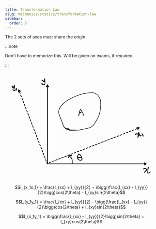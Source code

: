 ```yaml
---
title: Transformation Law
slug: mechanics/statics/transformation-law
sidebar:
  order: 5
---
```


The 2 sets of axes must share the origin.

:::note

Don't have to memorize this. Will be given on exams, if required.

:::

<svg xmlns="http://www.w3.org/2000/svg" class="block-image" direction="ltr" width="673.7082784166722" height="477.5157574960766" viewBox="633.4264032055836 235.16849016545507 673.7082784166722 477.5157574960766" stroke-linecap="round" stroke-linejoin="round">
<defs /> <g transform="matrix(1, 0, 0, 1, 820.4779, 639.9286)" opacity="1">
<g transform="scale(1)"> <defs> <mask id="shape_EpBPF7gOm6XPTJsWQlk43_clip_0">
<rect x="-100" y="-448" width="201" height="548" fill="white" /> </mask> </defs>
<g fill="currentColor" stroke="currentColor" stroke-width="3.5" stroke-linejoin="round" stroke-linecap="round" pointer-events="none">
<g mask="url(#shape_EpBPF7gOm6XPTJsWQlk43_clip_0)">
<rect x="-100" y="-448" width="201" height="548" opacity="0" />
<path d="M0,0L0,-348" stroke-dasharray="none" stroke-dashoffset="none" /> </g>
<path d="M -5.249999999999999 -338.9067332602634 L 0 -348 L 5.249999999999999 -338.9067332602634" />
</g> </g> </g>
<g transform="matrix(1, 0, 0, 1, 820.4779, 639.9286)" opacity="1">
<g transform="scale(1)"> <defs> <mask id="shape_FEhlYIwS7dNePo0tkshAL_clip_0">
<rect x="-100" y="-100" width="636" height="201" fill="white" /> </mask> </defs>
<g fill="currentColor" stroke="currentColor" stroke-width="3.5" stroke-linejoin="round" stroke-linecap="round" pointer-events="none">
<g mask="url(#shape_FEhlYIwS7dNePo0tkshAL_clip_0)">
<rect x="-100" y="-100" width="636" height="201" opacity="0" />
<path d="M0,0L436,0" stroke-dasharray="none" stroke-dashoffset="none" /> </g>
<path d="M 426.9067332602634 -5.249999999999999 L 436 0 L 426.9067332602634 5.249999999999999" />
</g> </g> </g>
<g transform="matrix(0.9328, -0.3605, 0.3605, 0.9328, 819.0091, 638.2903)" opacity="1">
<g transform="scale(1)"> <defs> <mask id="shape_r60usa0H2G8SMbW95dt5t_clip_0">
<rect x="-100" y="-448" width="201" height="548" fill="white" /> </mask> </defs>
<g fill="currentColor" stroke="currentColor" stroke-width="3.5" stroke-linejoin="round" stroke-linecap="round" pointer-events="none">
<g mask="url(#shape_r60usa0H2G8SMbW95dt5t_clip_0)">
<rect x="-100" y="-448" width="201" height="548" opacity="0" />
<path d="M0,0L0,-348" stroke-dasharray="7.1 7.395833333333333" stroke-dashoffset="3.5" />
</g>
<path d="M -5.249999999999999 -338.9067332602634 L 0 -348 L 5.249999999999999 -338.9067332602634" />
</g> </g> </g>
<g transform="matrix(0.9328, -0.3605, 0.3605, 0.9328, 819.0575, 638.2488)" opacity="1">
<g transform="scale(1)"> <defs> <mask id="shape_62iO7SKgn-Xo9BQnBF2Lw_clip_0">
<rect x="-100" y="-100" width="636" height="201" fill="white" /> </mask> </defs>
<g fill="currentColor" stroke="currentColor" stroke-width="3.5" stroke-linejoin="round" stroke-linecap="round" pointer-events="none">
<g mask="url(#shape_62iO7SKgn-Xo9BQnBF2Lw_clip_0)">
<rect x="-100" y="-100" width="636" height="201" opacity="0" />
<path d="M0,0L436,0" stroke-dasharray="7.145161290322581 7.383333333333334" stroke-dashoffset="3.5" />
</g>
<path d="M 426.9067332602634 -5.249999999999999 L 436 0 L 426.9067332602634 5.249999999999999" />
</g> </g> </g> <g transform="matrix(1, 0, 0, 1, 929.6014, 638.855)" opacity="1">
<g transform="scale(1)">
<path d="M-1.8244,0 T-1.7367,-1.7214 -1.5826,-5.118 -1.4872,-8.1969 -1.441,-10.9799 -1.45,-13.4783 -1.6164,-15.6141 -2.0464,-17.7352 -2.9076,-19.9754 -4.0724,-21.9798 -5.326,-24.0518 -7.0055,-26.2126 -8.6721,-27.7113 -9.3194,-28.2525 A1.8839,1.8839 0 0 1 -6.8606,-31.1075 T-5.5903,-29.9426 -3.5985,-27.624 -2.5176,-25.4682 -1.5381,-23.4548 -0.1635,-21.0287 0.9275,-18.2932 1.3702,-15.7861 1.45,-13.4793 1.441,-10.9799 1.4872,-8.1969 1.5826,-5.118 1.7367,-1.7214 1.8244,0 A1.8244,1.8244 0 0 1 -1.8244,0 Z" stroke-linecap="round" fill="currentColor" />
</g> </g> <g transform="matrix(1, 0, 0, 1, 917.7301, 603.7807)" opacity="1">
<g transform="scale(1)">
<path d="M1.65,1.375 T1.018,2.0973 -0.1738,3.8977 -1.0477,5.9528 -1.5035,7.752 -1.6451,8.5741 A2.1891,2.1891 0 0 1 -5.9149,7.6059 T-5.7802,7.0441 -5.3106,5.5733 -4.455,3.3122 -3.3913,1.0477 -2.2492,-0.6199 -1.65,-1.375 A2.1479,2.1479 0 0 1 1.65,1.375 Z" stroke-linecap="round" fill="currentColor" />
</g> </g> <g transform="matrix(1, 0, 0, 1, 918.2697, 601.6223)" opacity="1">
<g transform="scale(1)">
<path d="M0,-2.0702 T0.8629,-2.0642 2.8252,-1.9073 5.1868,-1.2193 7.6548,-0.1839 9.594,0.5424 10.3273,0.7703 A2.026,2.026 0 0 1 9.0927,4.6297 T8.3633,4.3897 6.2651,3.5349 3.309,2.489 0.8608,2.0642 0,2.0702 A2.0702,2.0702 0 0 1 0,-2.0702 Z" stroke-linecap="round" fill="currentColor" />
</g> </g> <g transform="matrix(1, 0, 0, 1, 917.7301, 601.6223)" opacity="1">
<g transform="scale(1)">
<path d="M1.8036,-1.0822 T2.1798,-0.4597 2.865,1.1111 3.6582,3.6936 4.1424,5.3277 A2.0748,2.0748 0 0 1 0.1776,6.5523 T-0.1162,5.6598 -0.7443,3.5334 -1.441,1.6909 -1.8036,1.0822 A2.1033,2.1033 0 0 1 1.8036,-1.0822 Z" stroke-linecap="round" fill="currentColor" />
</g> </g> <g transform="matrix(1, 0, 0, 1, 912.4606, 485.6222)" opacity="1">
<g transform="scale(1)">
<path d="M0,1.8976 T-2.0336,1.8001 -7.2325,0.7557 -13.327,-1.7827 -18.7951,-6.398 -23.204,-14.1884 -27.0468,-24.5057 -31.0919,-35.415 -35.131,-45.5442 -38.51,-53.941 -40.7009,-60.08 -42.2301,-64.9463 -43.4023,-69.1363 -44.0554,-72.8574 -43.8952,-76.9137 -42.9472,-81.2227 -41.3972,-85.9184 -38.6647,-91.751 -34.7885,-98.3347 -28.7315,-105.701 -21.5232,-112.9426 -12.3508,-120.5997 0.4727,-129.2035 14.9158,-136.9371 29.7134,-143.5116 42.8373,-148.6077 53.2118,-152.0623 61.917,-154.454 70.876,-156.5986 80.8711,-158.2806 91.5921,-159.201 101.2968,-159.6977 109.1823,-159.4573 115.7596,-158.4689 121.1842,-156.3373 126.5796,-152.7684 132.2401,-147.3817 137.0885,-140.6332 140.3923,-134.5686 142.3775,-129.337 143.4744,-123.6949 144.0636,-116.8876 144.3775,-108.2979 143.8691,-97.1544 142.4079,-84.473 140.595,-73.1796 138.5858,-64.4575 136.1169,-57.1148 132.8872,-50.1929 129.1003,-43.2226 124.8533,-35.7349 120.5105,-28.4411 116.6301,-22.1098 113.1386,-16.9353 109.8121,-13.1839 106.4344,-10.2632 102.3358,-7.6279 97.9051,-5.1831 93.5674,-3.328 88.0994,-1.7839 80.9517,0.0466 73.8185,1.5562 67.3795,2.5509 61.4302,3.7487 56.8553,4.9052 53.3102,5.7124 50.5464,6.377 48.3102,6.8206 45.6833,7.0406 42.3898,7.1021 39.4313,7.1713 36.8898,7.3521 34.3884,7.5599 32.0813,7.7085 29.7436,7.8211 27.3199,7.9033 24.779,7.9626 22.2036,8.006 19.4457,8.0297 16.9712,8.0596 14.6759,8.0923 12.0009,8.0996 9.493,7.8913 7.0674,7.5574 4.403,7.1232 1.9484,6.5379 -0.2262,5.9222 -2.9149,4.8803 -5.8318,3.696 -8.4646,2.5306 -9.8198,1.8446 A2.0702,2.0702 0 0 1 -7.9402,-1.8446 T-6.5722,-1.143 -4.1441,-0.0007 -2.1349,0.804 0.2229,1.6953 3.3981,2.5356 6.2739,3.0688 8.9901,3.5157 12.0078,3.7404 14.6759,3.7477 16.9712,3.7804 19.4457,3.8103 22.2036,3.8339 24.7789,3.8773 27.3192,3.9362 29.7413,4.0175 32.075,4.1265 34.3693,4.263 36.8532,4.4302 39.3848,4.5423 42.3075,4.5055 45.4828,4.3721 47.9239,4.234 50.0417,4.0193 52.8002,3.4737 56.305,2.6766 60.9675,1.5043 67.0283,0.2821 73.3538,-0.6906 80.3803,-2.1772 87.4759,-3.9935 92.6831,-5.4314 96.8036,-7.1969 101.0894,-9.5468 104.9416,-12.0035 108.1156,-14.7213 111.2499,-18.2335 114.6725,-23.3096 118.5396,-29.6183 122.8559,-36.8673 127.0829,-44.3187 130.8093,-51.1637 133.9472,-57.852 136.352,-64.9828 138.3309,-73.5538 140.1272,-84.7363 141.579,-97.2433 142.0834,-108.2105 141.7777,-116.6859 141.228,-123.2513 140.2315,-128.5451 138.3682,-133.4913 135.218,-139.3129 130.6837,-145.7213 125.2993,-150.8654 120.3249,-154.2485 115.3797,-156.2123 109.0979,-157.1697 101.4092,-157.4046 91.7892,-156.9141 81.2537,-156.0198 71.4118,-154.3659 62.523,-152.2394 53.9271,-149.8812 43.6634,-146.4651 30.6433,-141.4125 15.9993,-134.914 1.7537,-127.3005 -10.8578,-118.8579 -19.899,-111.3158 -26.9425,-104.2726 -32.8086,-97.1655 -36.5747,-90.7904 -39.2065,-85.2074 -40.6939,-80.7126 -41.6079,-76.8197 -41.7687,-73.2425 -41.1511,-69.7547 -39.9875,-65.6553 -38.4634,-60.8664 -36.2823,-54.8396 -32.8652,-46.4554 -28.7534,-36.2906 -24.6386,-25.4104 -20.925,-15.523 -17.0262,-8.5113 -12.1851,-4.5342 -6.7807,-2.4429 -2.0157,-1.8001 0,-1.8976 A1.8976,1.8976 0 0 1 0,1.8976 Z" stroke-linecap="round" fill="currentColor" />
</g> </g> <g transform="matrix(1, 0, 0, 1, 903.2305, 485.3853)" opacity="1">
<g transform="scale(1)">
<path d="M-0.8588,2.0074 T-1.6083,1.7048 -3.4146,0.5108 -4.4714,-0.3805 A2.2776,2.2776 0 0 1 -1.2686,-3.6195 T-0.7422,-3.0613 0.3215,-2.2553 0.8588,-2.0074 A2.1834,2.1834 0 0 1 -0.8588,2.0074 Z" stroke-linecap="round" fill="currentColor" />
</g> </g> <g transform="matrix(1, 0, 0, 1, 911.8555, 485.8853)" opacity="1">
<g transform="scale(1)">
<path d="M1.0606,-2.0313 T1.7371,-1.693 3.3718,-0.8828 5.0094,0.236 6.9856,1.7656 8.2825,2.6486 A2.4619,2.4619 0 0 1 5.7175,6.8514 T4.6402,6.1556 2.7392,4.6947 1.0423,3.3165 -0.4457,2.3673 -1.0606,2.0313 A2.2915,2.2915 0 0 1 1.0606,-2.0313 Z" stroke-linecap="round" fill="currentColor" />
</g> </g>
<g transform="matrix(0.9455, 0.3256, -0.3256, 0.9455, 958.6591, 427.6769)" opacity="1">
<g transform="scale(1)">
<path d="M-1.7809,0.2804 T-2.0205,-1.7894 -2.5888,-6.2841 -3.0898,-10.9428 -3.3453,-15.2608 -3.4667,-19.2352 -3.5495,-22.4758 -3.6664,-24.7788 -3.5164,-27.1778 -3.294,-28.6243 A1.6055,1.6055 0 0 1 -0.32,-27.4139 T-0.6159,-26.5981 -0.9469,-24.8376 -0.9576,-22.5526 -0.8451,-19.3542 -0.6076,-15.4736 -0.2034,-11.3209 0.5083,-6.7789 1.373,-2.3237 1.7809,-0.2804 A1.8028,1.8028 0 0 1 -1.7809,0.2804 ZM-1.2844,-29.5371 T-0.6417,-29.3587 1.3913,-28.4184 4.3165,-26.5485 7.2601,-24.0285 10.0806,-21.5011 12.5647,-19.3994 14.5041,-17.271 16.0255,-15.3905 17.467,-13.6868 18.9724,-12.0585 20.584,-10.5052 21.4773,-9.615 A1.5007,1.5007 0 0 1 19.3627,-7.485 T18.466,-8.3719 16.787,-10.0856 15.2324,-11.8891 13.8401,-13.7109 12.5413,-15.5283 10.8807,-17.406 8.3315,-19.4832 5.4872,-21.8548 2.7957,-23.9647 0.1401,-25.4335 -1.7151,-26.2467 -2.3296,-26.5011 A1.6055,1.6055 0 0 1 -1.2844,-29.5371 Z" stroke-linecap="round" fill="currentColor" />
</g> </g> <g transform="matrix(1, 0, 0, 1, 962.2057, 416.1863)" opacity="1">
<g transform="scale(1)">
<path d="M-0.9213,-1.8464 T0.1849,-2.3392 2.5084,-3.6618 5.2064,-5.2753 6.6871,-6.059 A2.0084,2.0084 0 0 1 8.5129,-2.481 T7.7692,-2.1033 5.922,-1.0923 3.9298,0.1057 1.9811,1.2585 0.9213,1.8464 A2.0635,2.0635 0 0 1 -0.9213,-1.8464 Z" stroke-linecap="round" fill="currentColor" />
</g> </g> <g transform="matrix(1, 0, 0, 1, 796.0093, 271.358)" opacity="1">
<g transform="scale(1)">
<path d="M0.6109,-2.1351 T1.3699,-1.9071 2.9714,-1.2538 4.9671,0.169 6.9185,2.2802 8.582,3.7482 9.5983,3.0809 9.8638,0.8638 9.9219,-1.3582 9.7294,-3.7142 9.5932,-5.0438 A2.2836,2.2836 0 0 1 14.1468,-5.3962 T14.196,-4.6409 14.3918,-2.5921 14.4587,0.1326 14.0533,3.1183 13.3435,5.681 11.6773,7.6681 9.086,8.6798 6.6408,8.2393 4.8175,6.8987 3.6025,5.1984 1.9869,3.4554 0.144,2.3403 -0.6109,2.1351 A2.2208,2.2208 0 0 1 0.6109,-2.1351 ZM14.1452,-5.4158 T14.2465,-4.0684 14.5104,-1.4773 14.7273,1.3573 14.776,5.11 14.7464,9.1863 14.7247,12.4629 14.7112,15.402 14.1245,18.3028 12.4292,20.6575 9.3923,22.1357 5.8012,22.0983 2.8654,20.8528 0.7626,19.3087 -1.0087,17.3662 -2.1953,15.4088 -2.4561,14.6107 A1.9507,1.9507 0 0 1 1.3625,13.8117 T1.4788,14.384 2.5097,16.0465 4.2761,17.6538 6.1363,18.4424 8.5655,18.4292 10.7098,17.2663 11.5963,15.1327 11.7142,12.524 11.5574,9.285 11.2796,5.3571 10.872,1.9573 10.2501,-0.7869 9.7321,-3.5986 9.5948,-5.0242 A2.2836,2.2836 0 0 1 14.1452,-5.4158 ZM-1.0983,12.3401 T-0.3614,12.0804 0.3754,11.8207 A2.0323,2.0323 0 0 1 1.5246,15.7193 T0.7646,15.9008 0.0047,16.0823 A1.9507,1.9507 0 0 1 -1.0983,12.3401 Z" stroke-linecap="round" fill="currentColor" />
</g> </g> <g transform="matrix(1, 0, 0, 1, 1244.2647, 662.157)" opacity="1">
<g transform="scale(1)">
<path d="M-0.839,-1.8856 T0.1474,-2.2918 2.8437,-3.1467 6.2941,-3.7203 9.2453,-3.6127 11.396,-2.998 13.5718,-1.6234 15.1302,0.4952 15.4175,2.9044 15.0753,5.515 13.5271,8.3989 11.3649,10.9656 9.4423,12.8276 7.1922,14.8823 5.9438,16.0855 A1.8138,1.8138 0 0 1 3.5562,13.3545 T4.9347,12.2609 7.1196,10.4876 8.7361,8.7999 10.4416,5.9359 11.0314,2.5768 9.4641,0.65 6.7278,0.3167 4.0069,0.6861 1.7998,1.4254 0.839,1.8856 A2.0638,2.0638 0 0 1 -0.839,-1.8856 ZM3.3664,13.5472 T3.8274,12.9627 5.0502,11.3959 7.1803,8.8902 9.7164,6.0357 12.1125,3.5072 14.5864,1.3191 17.1095,-0.8065 19.3884,-2.9721 20.9582,-4.9498 21.9213,-6.7423 22.3519,-8.0311 22.3878,-8.4745 A1.525,1.525 0 0 1 25.3448,-7.727 T25.0842,-6.9975 24.2794,-5.3597 22.9714,-3.3651 21.1627,-1.1641 18.8238,1.1665 16.4377,3.3243 14.2711,5.4308 12.1186,8.0139 9.8725,10.9681 7.9898,13.5657 6.7043,15.2602 6.1336,15.8928 A1.8138,1.8138 0 0 1 3.3664,13.5472 ZM25.0439,-7.1318 T24.4475,-6.3922 23.1587,-3.5547 21.7525,1.6138 20.6417,7.1002 20.0207,11.261 19.8198,14.2235 20.4262,16.4667 21.0096,17.4925 A1.6158,1.6158 0 0 1 18.3617,19.3451 T17.8488,18.3325 17.2676,16.3815 17.2232,14.0801 17.4272,10.9181 17.9528,6.6036 18.9497,0.8859 20.2194,-4.583 21.7632,-7.9596 22.6887,-9.0697 A1.525,1.525 0 0 1 25.0439,-7.1318 ZM21.1973,18.9895 T21.1642,19.1258 21.1312,19.2621 A1.6502,1.6502 0 0 1 18.0434,18.0964 T18.1087,17.9722 18.174,17.8481 A1.6158,1.6158 0 0 1 21.1973,18.9895 ZM19.1114,17.0991 T19.9417,16.8207 22.3299,15.8676 25.2905,14.4129 28.4303,12.6397 30.1673,11.6466 A1.3677,1.3677 0 0 1 31.5727,13.9934 T29.8773,15.0559 26.7076,17.0614 23.4972,18.9045 20.9122,20.032 20.0633,20.2594 A1.6502,1.6502 0 0 1 19.1114,17.0991 Z" stroke-linecap="round" fill="currentColor" />
</g> </g> <g transform="matrix(1, 0, 0, 1, 1208.6512, 510.206)" opacity="1">
<g transform="scale(1)">
<path d="M-2.0546,-0.8236 T-1.8369,-1.3753 -0.1227,-3.0389 2.5945,-4.3346 4.8593,-4.5735 7.219,-4.6343 9.9469,-4.3565 12.4869,-3.5018 14.3757,-1.9234 15.6505,0.8577 15.9979,3.8298 15.2395,6.8507 14.0818,10.0103 12.9788,12.2988 12.4414,13.2507 A2.1971,2.1971 0 0 1 8.6695,10.9962 T9.377,9.7344 10.6138,7.0803 11.4356,4.493 11.4196,2.0919 10.2411,0.4022 8.3784,-0.0773 6.2558,-0.051 3.8057,-0.1318 2.2701,0.2946 2.0546,0.8236 A2.2135,2.2135 0 0 1 -2.0546,-0.8236 ZM8.5122,11.3157 T8.9489,10.2206 9.8344,7.7958 10.3569,5.5219 10.4376,3.5 10.4428,1.0885 10.6012,-1.7565 11.2983,-4.1714 12.1565,-6.1371 12.6659,-8.1189 12.8542,-9.0388 A2.3962,2.3962 0 0 1 17.5458,-8.0612 T17.1421,-6.3104 16.2239,-3.3766 15.4526,-1.2166 15.1865,1.1126 15.1363,3.6653 14.9914,5.9563 14.5106,8.3906 13.6051,10.7189 12.8376,12.3173 12.5987,12.9312 A2.1971,2.1971 0 0 1 8.5122,11.3157 ZM17.5939,-8.6545 T17.5853,-7.9016 17.7599,-6.1034 18.1773,-3.9609 18.663,-1.921 19.398,0.2735 20.6383,2.6221 22.2867,4.0102 22.7847,4.0676 22.391,3.834 A2.34,2.34 0 0 1 26.989,4.706 T25.9808,6.6034 23.8433,8.6684 21.7464,8.6758 19.6114,7.7924 17.775,6.1097 16.5311,4.1415 15.4122,1.6813 14.5505,-0.7338 13.6199,-3.7183 12.9066,-7.0924 12.8061,-8.4455 A2.3962,2.3962 0 0 1 17.5939,-8.6545 Z" stroke-linecap="round" fill="currentColor" />
</g> </g> <g transform="matrix(1, 0, 0, 1, 1238.019, 507.8318)" opacity="1">
<g transform="scale(1)">
<path d="M1.3672,-1.6883 T2.0977,-1.0651 3.8474,0.9924 5.3491,3.7383 6.0749,5.9971 6.7906,7.4547 7.263,7.9652 A2.2327,2.2327 0 0 1 3.597,10.5148 T3.2598,10.0241 2.4251,8.4196 1.6118,6.2734 0.7204,4.0452 -0.6112,2.2689 -1.3672,1.6883 A2.1725,2.1725 0 0 1 1.3672,-1.6883 Z" stroke-linecap="round" fill="currentColor" />
</g> </g> <g transform="matrix(1, 0, 0, 1, 665.4264, 298.4243)" opacity="1">
<g transform="scale(1)">
<path d="M2.1276,-0.4255 T2.3003,0.666 2.8244,3.0832 3.7876,5.2273 4.1232,4.8545 4.4844,1.5925 5.6095,-1.6536 6.4444,-3.8676 6.7916,-4.9061 A2.0426,2.0426 0 0 1 10.6448,-3.5492 T10.274,-2.5488 9.2545,0.5297 8.4977,3.8014 8.2701,6.0529 7.3218,8.4272 4.9771,9.9769 2.0561,9.3701 -0.1343,6.9291 -1.2632,3.9513 -1.8671,1.5 -2.1276,0.4255 A2.1697,2.1697 0 0 1 2.1276,-0.4255 ZM10.7519,-4.4181 T10.8756,-3.2353 10.9846,-0.9349 11.2139,1.2096 11.7756,4.0555 12.2902,7.2066 12.7711,9.8355 13.2748,12.1169 13.7329,14.5251 13.9912,17.2388 14.0112,18.5292 A1.917,1.917 0 0 1 10.2096,18.0312 T10.3373,17.5652 10.4544,16.0979 10.2453,13.4883 9.6605,10.4825 9.0363,7.8538 8.3157,4.9198 7.4032,1.7515 6.9175,-0.7888 6.7733,-2.9505 6.6845,-4.0373 A2.0426,2.0426 0 0 1 10.7519,-4.4181 ZM12.7138,20.0998 T12.2277,20.2848 10.6148,20.599 8.16,20.6283 5.4216,19.8162 3.1434,18.343 1.4719,16.8113 0.6683,16.0407 A1.8059,1.8059 0 0 1 3.1317,13.3993 T3.9565,14.1473 5.9831,15.8448 8.856,16.7661 11.0171,16.5993 11.507,16.4607 A1.917,1.917 0 0 1 12.7138,20.0998 Z" stroke-linecap="round" fill="currentColor" />
</g> </g> <g transform="matrix(1, 0, 0, 1, 682.7768, 307.4135)" opacity="1">
<g transform="scale(1)">
<path d="M2.0123,-0.1991 T2.0902,0.8867 2.3111,2.9355 2.5558,4.8347 2.7497,6.8224 2.8417,7.8738 A1.9018,1.9018 0 0 1 -0.9417,8.2662 T-1.1481,6.3945 -1.5469,3.4413 -1.8759,1.2793 -2.0123,0.1991 A2.0222,2.0222 0 0 1 2.0123,-0.1991 Z" stroke-linecap="round" fill="currentColor" />
</g> </g> <g transform="matrix(1, 0, 0, 1, 959.2457, 596.3673)" opacity="1">
<g transform="scale(1)">
<path d="M1.5536,1.1089 T0.5873,2.2948 -1.1864,4.6108 -2.7621,6.6832 -4.0927,8.9172 -4.809,11.4711 -4.783,14.4495 -4.0723,17.8676 -2.294,21.1536 0.1374,23.6147 2.3227,25.0087 4.8873,25.8662 7.8832,25.9806 10.3089,25.2388 11.5888,23.1215 11.7295,19.56 11.221,16.5221 10.3429,14.141 9.3694,11.8129 8.4777,9.7905 7.3056,7.6572 5.3305,5.5735 3.1861,4.1085 1.128,3.4512 -0.0227,3.3111 A2.0408,2.0408 0 0 1 0.5427,-0.7311 T1.115,-0.6343 2.7572,-0.2312 4.9898,0.8501 6.9826,2.2255 8.5929,3.5936 10.2304,5.9303 11.4967,8.4851 12.3437,10.4825 13.4769,12.8533 14.7278,15.6056 15.5295,18.3242 15.8083,20.7367 15.7612,22.8062 15.4454,24.7271 14.1291,26.8372 11.5676,28.589 8.9416,29.3869 5.9016,29.3174 2.9546,28.6487 0.7442,27.6574 -1.8929,26.1143 -4.6184,24.0358 -6.4201,21.8807 -7.3678,19.8143 -7.9839,17.7815 -8.4106,15.6264 -8.6119,13.3883 -8.2561,10.6671 -6.9577,7.2846 -5.3413,4.7745 -3.919,2.7375 -2.3611,0.1904 -1.5536,-1.1089 A1.9087,1.9087 0 0 1 1.5536,1.1089 Z" stroke-linecap="round" fill="currentColor" />
</g> </g> <g transform="matrix(1, 0, 0, 1, 954.7337, 612.2845)" opacity="1">
<g transform="scale(1)">
<path d="M0,-2.1735 T0.8093,-2.1649 3.1747,-2.2835 6.2957,-2.583 8.9174,-2.8914 10.9836,-3.1841 13.6116,-3.7542 15.2303,-4.1678 A2.2949,2.2949 0 0 1 16.4097,0.2678 T15.1898,0.5597 12.6497,0.994 9.9105,1.2667 6.8774,1.5897 3.4412,1.9694 0.8095,2.1649 0,2.1735 A2.1735,2.1735 0 0 1 0,-2.1735 Z" stroke-linecap="round" fill="currentColor" />
</g> </g> </svg>

```math
I_{x_1x_1} = \frac{I_{xx} + I_{yy}}{2} + \bigg(\frac{I_{xx} - I_{yy}}{2}\bigg)cos{2\theta} - I_{xy}sin{2\theta}
```

```math
I_{y_1y_1} = \frac{I_{xx} + I_{yy}}{2} - \bigg(\frac{I_{xx} - I_{yy}}{2}\bigg)cos{2\theta} + I_{xy}sin{2\theta}
```

```math
I_{x_1y_1} = \bigg(\frac{I_{xx} - I_{yy}}{2}\bigg)sin{2\theta} + I_{xy}cos{2\theta}
```

